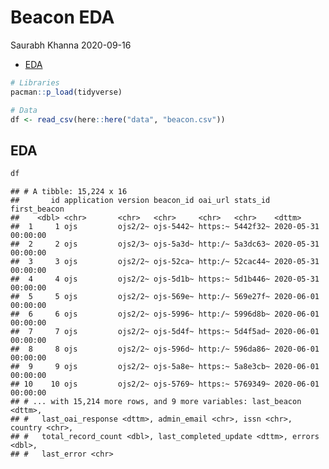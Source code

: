 Beacon EDA
================
Saurabh Khanna
2020-09-16

  - [EDA](#eda)

``` r
# Libraries
pacman::p_load(tidyverse)

# Data
df <- read_csv(here::here("data", "beacon.csv"))
```

## EDA

``` r
df
```

    ## # A tibble: 15,224 x 16
    ##       id application version beacon_id oai_url stats_id first_beacon       
    ##    <dbl> <chr>       <chr>   <chr>     <chr>   <chr>    <dttm>             
    ##  1     1 ojs         ojs2/2~ ojs-5442~ https:~ 5442f32~ 2020-05-31 00:00:00
    ##  2     2 ojs         ojs2/3~ ojs-5a3d~ http:/~ 5a3dc63~ 2020-05-31 00:00:00
    ##  3     3 ojs         ojs2/2~ ojs-52ca~ http:/~ 52cac44~ 2020-05-31 00:00:00
    ##  4     4 ojs         ojs2/2~ ojs-5d1b~ https:~ 5d1b446~ 2020-05-31 00:00:00
    ##  5     5 ojs         ojs2/2~ ojs-569e~ http:/~ 569e27f~ 2020-06-01 00:00:00
    ##  6     6 ojs         ojs2/2~ ojs-5996~ http:/~ 5996d8b~ 2020-06-01 00:00:00
    ##  7     7 ojs         ojs2/2~ ojs-5d4f~ https:~ 5d4f5ad~ 2020-06-01 00:00:00
    ##  8     8 ojs         ojs2/2~ ojs-596d~ http:/~ 596da86~ 2020-06-01 00:00:00
    ##  9     9 ojs         ojs2/2~ ojs-5a8e~ https:~ 5a8e3cb~ 2020-06-01 00:00:00
    ## 10    10 ojs         ojs2/2~ ojs-5769~ https:~ 5769349~ 2020-06-01 00:00:00
    ## # ... with 15,214 more rows, and 9 more variables: last_beacon <dttm>,
    ## #   last_oai_response <dttm>, admin_email <chr>, issn <chr>, country <chr>,
    ## #   total_record_count <dbl>, last_completed_update <dttm>, errors <dbl>,
    ## #   last_error <chr>
